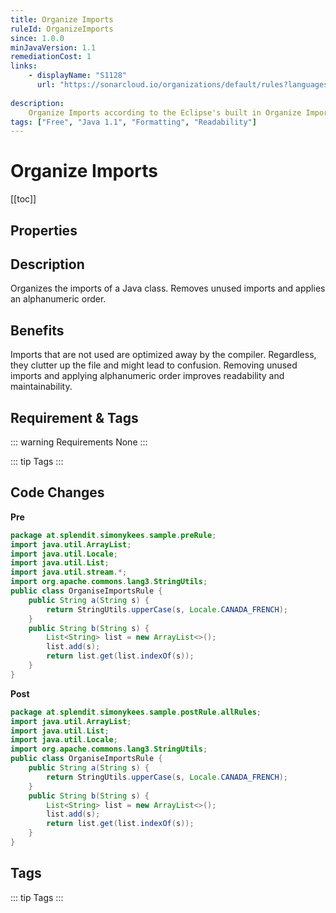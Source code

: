 ```yaml
---
title: Organize Imports
ruleId: OrganizeImports
since: 1.0.0
minJavaVersion: 1.1
remediationCost: 1
links:
    - displayName: "S1128"
      url: "https://sonarcloud.io/organizations/default/rules?languages=java&open=java%3AS1128&q=S1128"
    
description:
    Organize Imports according to the Eclipse's built in Organize Imports functionality.
tags: ["Free", "Java 1.1", "Formatting", "Readability"]
---
```


# Organize Imports

[[toc]]

## Properties

<RuleProperties />


## Description

Organizes the imports of a Java class. Removes unused imports and applies an alphanumeric order.   

## Benefits

Imports that are not used are optimized away by the compiler. Regardless, they clutter up the file and might lead to confusion. Removing unused imports and applying alphanumeric order improves readability and maintainability.    

## Requirement & Tags

::: warning Requirements
None
:::

::: tip Tags
<TagLinks />
:::

## Code Changes

__Pre__

``` java
package at.splendit.simonykees.sample.preRule;
import java.util.ArrayList;
import java.util.Locale;
import java.util.List;
import java.util.stream.*;
import org.apache.commons.lang3.StringUtils;
public class OrganiseImportsRule {
    public String a(String s) {
        return StringUtils.upperCase(s, Locale.CANADA_FRENCH);
    }
    public String b(String s) {
        List<String> list = new ArrayList<>();
        list.add(s);
        return list.get(list.indexOf(s));
    }
}
```

__Post__

``` java
package at.splendit.simonykees.sample.postRule.allRules;
import java.util.ArrayList;
import java.util.List;
import java.util.Locale;
import org.apache.commons.lang3.StringUtils;
public class OrganiseImportsRule {
    public String a(String s) {
        return StringUtils.upperCase(s, Locale.CANADA_FRENCH);
    }
    public String b(String s) {
        List<String> list = new ArrayList<>();
        list.add(s);
        return list.get(list.indexOf(s));
    }
}
```

<VersionNotice />


## Tags

::: tip Tags
<TagLinks />
:::